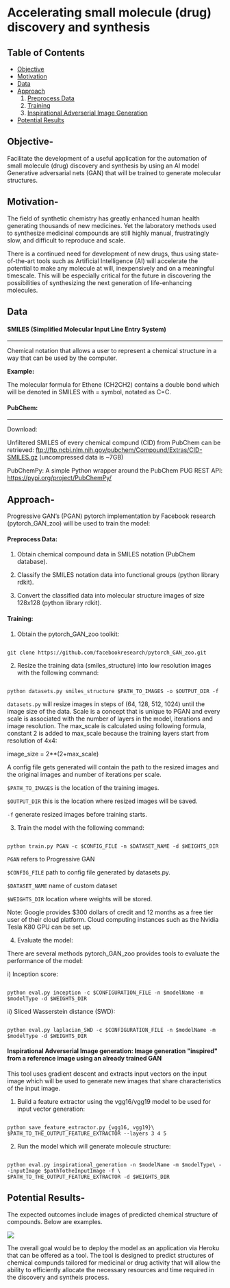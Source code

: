 # Accelerating small molecule (drug) discovery and synthesis

Table of Contents
-----------------
- [Objective](#objective)
- [Motivation](#motivation)
- [Data](#data)
- [Approach](#approach)
  1. [Preprocess Data](#preprocessdata) 
  2. [Training](#training) 
  3. [Inspirational Adverserial Image Generation](#inspirationalgeneration) 
- [Potential Results](#results)


## <a name="objective"></a> Objective-
Facilitate the development of a useful application for the automation of small molecule (drug) discovery and synthesis by using an AI model Generative adversarial nets (GAN) that will be trained to generate molecular structures.

## <a name="motivation"></a> Motivation-

The field of synthetic chemistry has greatly enhanced human health generating thousands of new medicines. Yet the laboratory methods used to synthesize medicinal compounds are still highly manual, frustratingly slow, and difficult to reproduce and scale. 

There is a continued need for development of new drugs,  thus using state-of-the-art tools such as Artificial Intelligence (AI) will accelerate the potential to make any molecule at will, inexpensively and on a meaningful timescale. This will be especially critical for the future in discovering the possibilities of synthesizing  the next generation of life-enhancing  molecules.

## <a name="data"></a> Data

#### SMILES (Simplified Molecular Input Line Entry System) 
---
Chemical notation that allows a user to represent a chemical structure in a way that can be used by the computer.

**Example:**

The molecular formula for Ethene (CH2CH2)  contains a double bond which will be denoted in SMILES with = symbol, notated as C=C.


#### PubChem:  
---

Download: 

Unfiltered SMILES of every chemical compund (CID) from PubChem can be retrieved: ftp://ftp.ncbi.nlm.nih.gov/pubchem/Compound/Extras/CID-SMILES.gz (uncompressed data is ~7GB)
 
PubChemPy:
A simple Python wrapper around the PubChem PUG REST API: https://pypi.org/project/PubChemPy/

## <a name="approach"></a> Approach-

Progressive GAN’s (PGAN) pytorch implementation by Facebook research (pytorch_GAN_zoo) will be used to train the model:

#### Preprocess Data:

1) Obtain chemical compound data in SMILES notation (PubChem database).
 
2) Classify the SMILES notation data into functional groups (python library rdkit).

3) Convert the classified data into molecular structure images of size 128x128 (python library rdkit).

#### Training:


1) Obtain the pytorch_GAN_zoo toolkit:

```

git clone https://github.com/facebookresearch/pytorch_GAN_zoo.git
```

2) Resize the training data (smiles_structure) into low resolution images with the following command:

```

python datasets.py smiles_structure $PATH_TO_IMAGES -o $OUTPUT_DIR -f
```

`datasets.py` will resize images in steps of (64, 128, 512, 1024) until the image size of the data. Scale is a concept that is unique to PGAN and every scale is associated with the number of layers in the model, iterations and image resolution. The max_scale is calculated using following formula, constant 2 is added to max_scale because the training layers start from resolution of 4x4:

image_size = 2**(2+max_scale)

A config file gets generated will contain the path to the resized images and the original images and number of iterations per scale. 

`$PATH_TO_IMAGES` is the location of the training images.
 
`$OUTPUT_DIR`  this is the location where resized images will be saved. 

`-f`  generate resized images before training starts. 

3) Train the model with the following command:

```

python train.py PGAN -c $CONFIG_FILE -n $DATASET_NAME -d $WEIGHTS_DIR
```

`PGAN` refers to Progressive GAN 

`$CONFIG_FILE`  path to config file generated by datasets.py. 

`$DATASET_NAME`   name of custom dataset

`$WEIGHTS_DIR`  location where weights will be stored. 

Note: Google provides $300 dollars of credit and 12 months as a free tier user of their cloud platform. Cloud computing instances such as the Nvidia Tesla K80 GPU can be set up.

4) Evaluate the model:

There are several methods pytorch_GAN_zoo provides tools to evaluate the performance of the model:

i) Inception score: 

```

python eval.py inception -c $CONFIGURATION_FILE -n $modelName -m $modelType -d $WEIGHTS_DIR
```

ii) Sliced Wasserstein distance (SWD):

```

python eval.py laplacian_SWD -c $CONFIGURATION_FILE -n $modelName -m $modelType -d $WEIGHTS_DIR
```

#### Inspirational Adverserial Image generation:  Image generation "inspired" from a reference image using an already trained GAN

This tool uses gradient descent and extracts input vectors on the input image which will be used to generate new images that share characteristics of the input image. 

1) Build a feature extractor using the vgg16/vgg19 model to be used for input vector generation:

```

python save_feature_extractor.py {vgg16, vgg19}\   $PATH_TO_THE_OUTPUT_FEATURE_EXTRACTOR --layers 3 4 5
```

2) Run the model which will generate molecule structure:

```

python eval.py inspirational_generation -n $modelName -m $modelType\ --inputImage $pathTotheInputImage -f \ $PATH_TO_THE_OUTPUT_FEATURE_EXTRACTOR -d $WEIGHTS_DIR
```

## <a name="results"></a> Potential Results-

The expected outcomes include images of predicted chemical structure of compounds. Below are examples.

<img src="https://github.com/Thahmina/AI_drug_discovery/images/chemstruc_examples.png"  />


The overall goal would be to deploy the model as an application via Heroku that can be offered as a tool. The tool is designed to predict structures of chemical compunds tailored for medicinal or drug activity that will allow the ability to efficiently allocate the necessary resources and time required in the discovery and syntheis process. 

